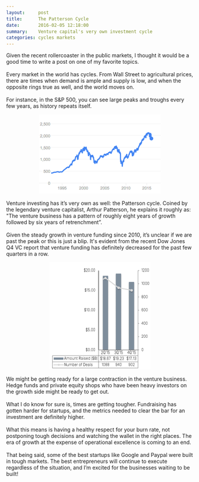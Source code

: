 ```yaml
---
layout:     post
title:      The Patterson Cycle
date:       2016-02-05 12:18:00
summary:    Venture capital's very own investment cycle
categories: cycles markets
---
```


<style>
.center-image
{
	text-align: center;
}
</style>

<p>
Given the recent rollercoaster in the public markets, I thought it would be a good time to write a post on one of my favorite topics.
<br><br>
Every market in the world has cycles. From Wall Street to agricultural prices, there are times when demand is ample and supply is low, and when the opposite rings true as well, and the world moves on.
<br><br>
For instance, in the S&P 500, you can see large peaks and troughs every few years, as history repeats itself.</p>

<div class="center-image">
<figure>
  <img src="/images/02-05-2016-image001.png" width="328" height="213"/>
</figure>
</div>

<p>Venture investing has it’s very own as well: the Patterson cycle. Coined by the legendary venture capitalist, Arthur Patterson, he explains it roughly as: "The venture business has a pattern of roughly eight years of growth followed by six years of retrenchment”.
<br><br>
Given the steady growth in venture funding since 2010, it’s unclear if we are past the peak or this is just a blip. It's evident from the recent Dow Jones Q4 VC report that venture funding has definitely decreased for the past few quarters in a row.</p>

<div class="center-image">
<figure>
  <img src="/images/02-05-2016-image002.png" width="271" height="288"/>
</figure>
</div>

<p>
We might be getting ready for a large contraction in the venture business. Hedge funds and private equity shops who have been heavy investors on the growth side might be ready to get out.
<br><br>
What I do know for sure is, times are getting tougher. Fundraising has gotten harder for startups, and the metrics needed to clear the bar for an investment are definitely higher.
<br><br>
What this means is having a healthy respect for your burn rate, not postponing tough decisions and watching the wallet in the right places. The era of growth at the expense of operational excellence is coming to an end.
<br><br>
That being said, some of the best startups like Google and Paypal were built in tough markets. The best entrepreneurs will continue to execute regardless of the situation, and I’m excited for the businesses waiting to be built!</p>


